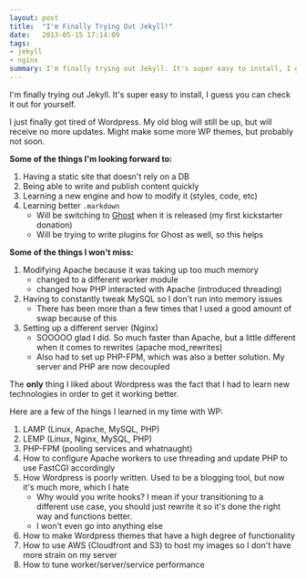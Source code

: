 ```yaml
---
layout: post
title:  "I'm Finally Trying Out Jekyll!"
date:   2013-05-15 17:14:09
tags:
- jekyll
- nginx
summary: I'm finally trying out Jekyll. It's super easy to install, I guess you can check it out for yourself.
---
```


I'm finally trying out Jekyll. It's super easy to install, I guess you can check it out for yourself.

I just finally got tired of Wordpress. My old blog will still be up, but will receive no more updates. Might make some more WP themes, but probably not soon.

**Some of the things I'm looking forward to:**

1. Having a static site that doesn't rely on a DB
2. Being able to write and publish content quickly
3. Learning a new engine and how to modify it (styles, code, etc)
4. Learning better `.markdown`
    * Will be switching to [Ghost][1] when it is released (my first kickstarter donation)
    * Will be trying to write plugins for Ghost as well, so this helps

**Some of the things I won't miss:**

1. Modifying Apache because it was taking up too much memory
    * changed to a different worker module
    * changed how PHP interacted with Apache (introduced threading) 
2. Having to constantly tweak MySQL so I don't run into memory issues
    * There has been more than a few times that I used a good amount of swap because of this
3. Setting up a different server (Nginx)
    * SOOOOO glad I did. So much faster than Apache, but a little different when it comes to rewrites (apache mod_rewrites)
    * Also had to set up PHP-FPM, which was also a better solution. My server and PHP are now decoupled

The **only** thing I liked about Wordpress was the fact that I had to learn new technologies in order to get it working better.

Here are a few of the hings I learned in my time with WP:

1. LAMP (Linux, Apache, MySQL, PHP)
2. LEMP (Linux, Nginx, MySQL, PHP)
3. PHP-FPM (pooling services and whatnaught)
4. How to configure Apache workers to use threading and update PHP to use FastCGI accordingly
5. How Wordpress is poorly written. Used to be a blogging tool, but now it's much more, which I hate
    * Why would you write hooks? I mean if your transitioning to a different use case, you should just rewrite it so it's done the right way and functions better. 
    * I won't even go into anything else
6. How to make Wordpress themes that have a high degree of functionality
7. How to use AWS (Cloudfront and S3) to host my images so I don't have more strain on my server
8. How to tune worker/server/service performance

[1]: http://tryghost.org/


